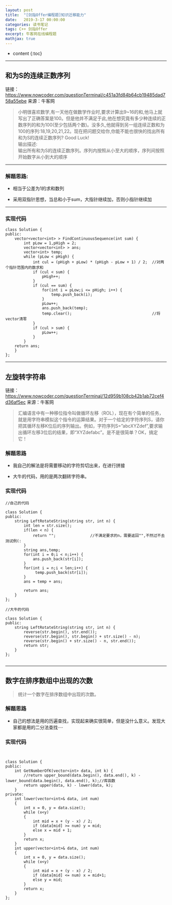 ```yaml
---
layout: post
title:  "[剑指Offer编程题]知识迁移能力"
date:   2019-3-17 00:00:00
categories: 读书笔记
tags: C++ 剑指Offer
excerpt: 牛客网在线编程题
mathjax: true
---
```

* content
{:toc}
---

## 和为S的连续正数序列

链接：https://www.nowcoder.com/questionTerminal/c451a3fd84b64cb19485dad758a55ebe
来源：牛客网

> 小明很喜欢数学,有一天他在做数学作业时,要求计算出9~16的和,他马上就写出了正确答案是100。但是他并不满足于此,他在想究竟有多少种连续的正数序列的和为100(至少包括两个数)。没多久,他就得到另一组连续正数和为100的序列:18,19,20,21,22。现在把问题交给你,你能不能也很快的找出所有和为S的连续正数序列? Good Luck! <br/>
输出描述:<br/>
输出所有和为S的连续正数序列。序列内按照从小至大的顺序，序列间按照开始数字从小到大的顺序<br/>



---

### 解题思路:


- 相当于公差为1的求和数列<br/>

- 采用双指针思想，当总和小于sum，大指针继续加，否则小指针继续加<br/>


---

### 实现代码

```
class Solution {
public:
    vector<vector<int> > FindContinuousSequence(int sum) {
        int pLow = 1,pHigh = 2;
        vector<vector<int> > ans;
        vector<int> temp;
        while (pLow < pHigh) {
            int cul = (pHigh + pLow) * (pHigh - pLow + 1) / 2;  //对两个指针范围内的数求和
            if (cul < sum) {
                pHigh++;
            }
            if (cul == sum) {
                for(int i = pLow;i <= pHigh; i++) {
                    temp.push_back(i);
                }
                pLow++;
                ans.push_back(temp);                           
                temp.clear();                                   //将vector清零
            }
            if (cul > sum) {
                pLow++;
            }
        }
    return ans;
    }
};
```


---

## 左旋转字符串

链接：https://www.nowcoder.com/questionTerminal/12d959b108cb42b1ab72cef4d36af5ec
来源：牛客网

> 汇编语言中有一种移位指令叫做循环左移（ROL），现在有个简单的任务，就是用字符串模拟这个指令的运算结果。对于一个给定的字符序列S，请你把其循环左移K位后的序列输出。例如，字符序列S=”abcXYZdef”,要求输出循环左移3位后的结果，即“XYZdefabc”。是不是很简单？OK，搞定它！<br/>


### 解题思路

- 我自己的解法是将需要移动的字符剪切出来，在进行拼接<br/>

- 大牛的代码，用的是两次翻转字符串。



### 实现代码


```
//自己的代码

class Solution {
public:
    string LeftRotateString(string str, int n) {
        int len = str.size();
        if(len < n) {
            return "";               //不满足要求的n，需要返回"",不然过不去测试例(:
        }
        string ans,temp;
        for(int i = 0;i < n;i++) {
            ans.push_back(str[i]);
        }
        for(int i = n;i < len;i++) {
             temp.push_back(str[i]);
        }
        ans = temp + ans;

        return ans;
    }
};

```



```
//大牛的代码

class Solution {
public:
    string LeftRotateString(string str, int n) {
        reverse(str.begin(), str.end());
        reverse(str.begin(), str.begin() + str.size() - n);
        reverse(str.begin() + str.size() - n, str.end());
        return str;
    }
};


```

---


## 数字在排序数组中出现的次数


> 统计一个数字在排序数组中出现的次数。


### 解题思路

- 自己的想法是用的历遍查找，实现起来确实很简单，但是没什么意义。发现大家都是用的二分法查找····


### 实现代码


```


class Solution {
public:
    int GetNumberOfK(vector<int> data, int k) {
        //return upper_bound(data.begin(), data.end(), k) - lower_bound(data.begin(), data.end(), k);//库函数
        return upper(data, k) - lower(data, k);
    }
private:
    int lower(vector<int>& data, int num)
    {
        int x = 0, y = data.size();
        while (x<y)
        {
            int mid = x + (y - x) / 2;
            if (data[mid] >= num) y = mid;
            else x = mid + 1;
        }
        return x;
    }
    int upper(vector<int>& data, int num)
    {
        int x = 0, y = data.size();
        while (x<y)
        {
            int mid = x + (y - x) / 2;
            if (data[mid] <= num) x = mid+1;
            else y = mid;
        }
        return x;
    }
};
```
